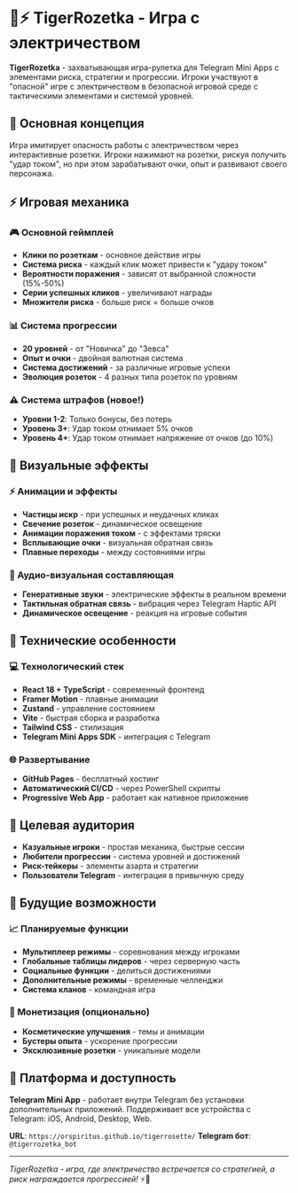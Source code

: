 # 🐅⚡ TigerRozetka - Игра с электричеством

**TigerRozetka** - захватывающая игра-рулетка для Telegram Mini Apps с элементами риска, стратегии и прогрессии. Игроки участвуют в "опасной" игре с электричеством в безопасной игровой среде с тактическими элементами и системой уровней.

## 🎯 Основная концепция

Игра имитирует опасность работы с электричеством через интерактивные розетки. Игроки нажимают на розетки, рискуя получить "удар током", но при этом зарабатывают очки, опыт и развивают своего персонажа.

## ⚡ Игровая механика

### 🎮 Основной геймплей
- **Клики по розеткам** - основное действие игры
- **Система риска** - каждый клик может привести к "удару током"
- **Вероятности поражения** - зависят от выбранной сложности (15%-50%)
- **Серии успешных кликов** - увеличивают награды
- **Множители риска** - больше риск = больше очков

### 📊 Система прогрессии
- **20 уровней** - от "Новичка" до "Зевса"
- **Опыт и очки** - двойная валютная система
- **Система достижений** - за различные игровые успехи
- **Эволюция розеток** - 4 разных типа розеток по уровням

### ⚠️ Система штрафов (новое!)
- **Уровни 1-2**: Только бонусы, без потерь
- **Уровень 3+**: Удар током отнимает 5% очков
- **Уровень 4+**: Удар током отнимает напряжение от очков (до 10%)

## 🎨 Визуальные эффекты

### ⚡ Анимации и эффекты
- **Частицы искр** - при успешных и неудачных кликах
- **Свечение розеток** - динамическое освещение
- **Анимации поражения током** - с эффектами тряски
- **Всплывающие очки** - визуальная обратная связь
- **Плавные переходы** - между состояниями игры

### 🎵 Аудио-визуальная составляющая
- **Генеративные звуки** - электрические эффекты в реальном времени
- **Тактильная обратная связь** - вибрация через Telegram Haptic API
- **Динамическое освещение** - реакция на игровые события

## 🚀 Технические особенности

### 💻 Технологический стек
- **React 18 + TypeScript** - современный фронтенд
- **Framer Motion** - плавные анимации
- **Zustand** - управление состоянием
- **Vite** - быстрая сборка и разработка
- **Tailwind CSS** - стилизация
- **Telegram Mini Apps SDK** - интеграция с Telegram

### 🌐 Развертывание
- **GitHub Pages** - бесплатный хостинг
- **Автоматический CI/CD** - через PowerShell скрипты
- **Progressive Web App** - работает как нативное приложение

## 🎯 Целевая аудитория

- **Казуальные игроки** - простая механика, быстрые сессии
- **Любители прогрессии** - система уровней и достижений
- **Риск-тейкеры** - элементы азарта и стратегии
- **Пользователи Telegram** - интеграция в привычную среду

## 🔮 Будущие возможности

### 📈 Планируемые функции
- **Мультиплеер режимы** - соревнования между игроками
- **Глобальные таблицы лидеров** - через серверную часть
- **Социальные функции** - делиться достижениями
- **Дополнительные режимы** - временные челленджи
- **Система кланов** - командная игра

### 💎 Монетизация (опционально)
- **Косметические улучшения** - темы и анимации
- **Бустеры опыта** - ускорение прогрессии
- **Эксклюзивные розетки** - уникальные модели

## 📱 Платформа и доступность

**Telegram Mini App** - работает внутри Telegram без установки дополнительных приложений. Поддерживает все устройства с Telegram: iOS, Android, Desktop, Web.

**URL**: `https://orspiritus.github.io/tigerrosette/`
**Telegram бот**: `@tigerrozetka_bot`

---

*TigerRozetka - игра, где электричество встречается со стратегией, а риск награждается прогрессией!* ⚡🐅
